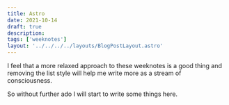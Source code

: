 ```yaml
---
title: Astro
date: 2021-10-14
draft: true
description:
tags: ['weeknotes']
layout: '../../../../layouts/BlogPostLayout.astro'
---
```


I feel that a more relaxed approach to these weeknotes is a good thing and removing the list style will help me write more as a stream of consciousness.

So without further ado I will start to write some things here.
